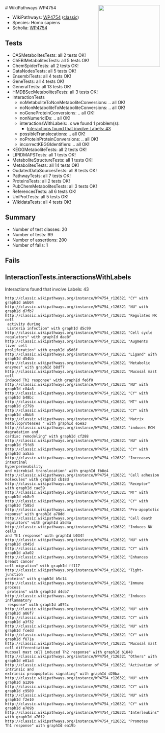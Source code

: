 <img style="float: right; width: 200px" src="https://upload.wikimedia.org/wikipedia/commons/thumb/8/83/Wplogo_with_text_500.png/640px-Wplogo_with_text_500.png" />
# WikiPathways WP4754

* WikiPathways: [WP4754](https://wikipathways.org/pathways/WP4754) ([classic](https://classic.wikipathways.org/instance/WP4754))
* Species: Homo sapiens
* Scholia: [WP4754](https://scholia.toolforge.org/wikipathways/WP4754)
## Tests
* CASMetabolitesTests: all 2 tests OK!
* ChEBIMetabolitesTests: all 5 tests OK!
* ChemSpiderTests: all 2 tests OK!
* DataNodesTests: all 5 tests OK!
* EnsemblTests: all 4 tests OK!
* GeneTests: all 4 tests OK!
* GeneralTests: all 13 tests OK!
* HMDBSecMetabolitesTests: all 3 tests OK!
* InteractionTests
    * noMetaboliteToNonMetaboliteConversions: .. all OK!
    * noNonMetaboliteToMetaboliteConversions: .. all OK!
    * noGeneProteinConversions: .. all OK!
    * nonNumericIDs: .. all OK!
    * interactionsWithLabels: .x we found 1 problem(s):
        * [Interactions found that involve Labels: 43](#fe97a918)
    * possibleTranslocations: .. all OK!
    * noProteinProteinConversions: .. all OK!
    * incorrectKEGGIdentifiers: .. all OK!
* KEGGMetaboliteTests: all 2 tests OK!
* LIPIDMAPSTests: all 1 tests OK!
* MetaboliteStructureTests: all 1 tests OK!
* MetabolitesTests: all 14 tests OK!
* OudatedDataSourcesTests: all 8 tests OK!
* PathwayTests: all 7 tests OK!
* ProteinsTests: all 2 tests OK!
* PubChemMetabolitesTests: all 3 tests OK!
* ReferencesTests: all 6 tests OK!
* UniProtTests: all 5 tests OK!
* WikidataTests: all 4 tests OK!


## Summary

* Number of test classes: 20
* Number of tests: 99
* Number of assertions: 200
* Number of fails: 1

## Fails

<a name="fe97a918" />

## InteractionTests.interactionsWithLabels

Interactions found that involve Labels: 43
```
http://classic.wikipathways.org/instance/WP4754_r126321 "CY" with graphId a6b04
http://classic.wikipathways.org/instance/WP4754_r126321 "NU" with graphId d7fb7
http://classic.wikipathways.org/instance/WP4754_r126321 "Regulates NK cell
 activity during
 Listeria infection" with graphId d5c99
http://classic.wikipathways.org/instance/WP4754_r126321 "Cell cycle
regulators" with graphId dae8f
http://classic.wikipathways.org/instance/WP4754_r126321 "Augments liver cell
proliferation" with graphId a5d6f
http://classic.wikipathways.org/instance/WP4754_r126321 "Ligand" with graphId d54bb
http://classic.wikipathways.org/instance/WP4754_r126321 "Metabolic enzymes" with graphId b8df7
http://classic.wikipathways.org/instance/WP4754_r126321 "Mucosal mast cell
induced Th2 response" with graphId fe6f0
http://classic.wikipathways.org/instance/WP4754_r126321 "NU" with graphId c84a8
http://classic.wikipathways.org/instance/WP4754_r126321 "CY" with graphId b48bc
http://classic.wikipathways.org/instance/WP4754_r126321 "MT" with graphId c279b
http://classic.wikipathways.org/instance/WP4754_r126321 "CY" with graphId c0bb5
http://classic.wikipathways.org/instance/WP4754_r126321 "Matrix metalloproteases " with graphId e5ea3
http://classic.wikipathways.org/instance/WP4754_r126321 "induces ECM degradation and
cardiac remodeling" with graphId cf288
http://classic.wikipathways.org/instance/WP4754_r126321 "NU" with graphId f5fd8
http://classic.wikipathways.org/instance/WP4754_r126321 "CY" with graphId aa5aa
http://classic.wikipathways.org/instance/WP4754_r126321 "Increases intestinal
hyperpermeability
and microbial translocation" with graphId fb0e4
http://classic.wikipathways.org/instance/WP4754_r126321 "Cell adhesion
molecules" with graphId cb18d
http://classic.wikipathways.org/instance/WP4754_r126321 "Receptor" with graphId cae59
http://classic.wikipathways.org/instance/WP4754_r126321 "MT" with graphId eb8c9
http://classic.wikipathways.org/instance/WP4754_r126321 "CY" with graphId f585d
http://classic.wikipathways.org/instance/WP4754_r126321 "Pro-apoptotic
reponse" with graphId a78dd
http://classic.wikipathways.org/instance/WP4754_r126321 "Cell death
regulators" with graphId a5d4a
http://classic.wikipathways.org/instance/WP4754_r126321 "Induces NK cells
and Th1 response" with graphId b034f
http://classic.wikipathways.org/instance/WP4754_r126321 "NU" with graphId c045d
http://classic.wikipathways.org/instance/WP4754_r126321 "CY" with graphId a3a02
http://classic.wikipathways.org/instance/WP4754_r126321 "Enhances breast cancer 
cell migration" with graphId ff117
http://classic.wikipathways.org/instance/WP4754_r126321 "Tight-junction
proteins" with graphId b5c14
http://classic.wikipathways.org/instance/WP4754_r126321 "Immune process
 proteins" with graphId d4cb7
http://classic.wikipathways.org/instance/WP4754_r126321 "Induces inflammatory
 response" with graphId a074c
http://classic.wikipathways.org/instance/WP4754_r126321 "NU" with graphId a86f7
http://classic.wikipathways.org/instance/WP4754_r126321 "CY" with graphId a3f32
http://classic.wikipathways.org/instance/WP4754_r126321 "NU" with graphId fcedd
http://classic.wikipathways.org/instance/WP4754_r126321 "CY" with graphId f871a
http://classic.wikipathways.org/instance/WP4754_r126321 "Mucosal mast cell differentiation
Mucosal mast cell induced Th2 response" with graphId b1848
http://classic.wikipathways.org/instance/WP4754_r126321 "Others" with graphId e01a3
http://classic.wikipathways.org/instance/WP4754_r126321 "Activation of intrinsic and 
extrinsic proapoptotic signaling" with graphId d20ba
http://classic.wikipathways.org/instance/WP4754_r126321 "NU" with graphId a120e
http://classic.wikipathways.org/instance/WP4754_r126321 "CY" with graphId c9589
http://classic.wikipathways.org/instance/WP4754_r126321 "NU" with graphId f2e10
http://classic.wikipathways.org/instance/WP4754_r126321 "CY" with graphId e709b
http://classic.wikipathways.org/instance/WP4754_r126321 "Interleukins" with graphId a76f2
http://classic.wikipathways.org/instance/WP4754_r126321 "Promotes 
Th1 response" with graphId ea19b
```

